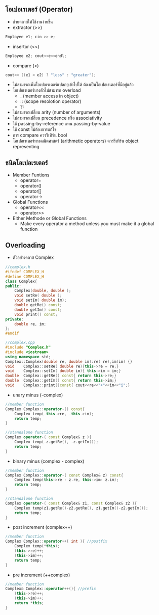## โอเปอเรเตอร์ (Operator)
* ช่วยคลาสให้ใช้งานง่ายขึ้น
* extractor (>>)
```cpp
Employee e1; cin >> e;
```
* insertor (<<)
```cpp
Employee e2; cout<<e<<endl;
```
* compare (<)
```cpp
cout<< ((e1 < e2) ? "less" : "greater");
```
* ไม่สามารถเพิ่มโอเปอเรเตอร์แปลกๆเข้าไปได้ ต้องเป็นโอเปอเรเตอร์ที่มีอยู่แล้ว
* โอเปอเรเตอร์บางตัวไม่สามารถ overload
    * . (member access in object)
    * :: (scope resolotion operator)
    * ?: 
* ไม่สามารถเปลี่ยน arity (number of arguments)
* ไม่สามารถเปลี่ยน precedence หรือ associativity
* ใช้ passing-by-reference แทน passing-by-value
* ใช้ const ไม่ต้องการแก้ไข
* การ compare ควรรีเทิร์น bool
* โอเปอเรเตอร์ทางคณิตศาสตร์ (arithmetic operators) ควรรีเทิร์น object representing 

## ชนิดโอเปอเรเตอร์
* Member Funtions
    * operator=
    * operator()
    * operator[]
    * operator-> 
* Global Functions
    * operator<<
    * operator>> 
* Either Methode or Global Functions
    * Make every operator a method unless you must make it a global function

## Overloading
* ตัวอย่างคลาส Complex 
```cpp
//complex.h
#ifndef COMPLEX_H
#define COMPLEX_H
class Complex{
public:
    Complex(double, double );
    void setRe( double );
    void setIm( double im);
    double getRe() const;
    double getIm() const;
    void print() const;
private:
    double re, im;
};
#endif
```
```cpp
//complex.cpp
#include "Complex.h"
#include <iostream>
using namespace std;
Complex::Complex(double re, double im):re( re),im(im) {}
void    Complex::setRe( double re){this->re = re;}
void    Complex::setIm( double im){ this->im = im;}
double  Complex::getRe() const{ return this->re;}
double  Complex::getIm() const{ return this->im;}
void    Complex::print()const{ cout<<re<<"+"<<im<<"i";}
```
* unary minus (-complex)
```cpp
//member function
Complex Complex::operator-() const{
    Complex temp(-this->re, -this->im);
    return temp;
}

//standalone function
Complex operator-( const Complex& z ){
    Complex temp(-z.getRe(), -z.getIm());
    return temp;
}

```
* binary minus (complex - complex)
```cpp
//member function
Complex Complex::operator-( const Complex& z) const{
    Complex temp(this->re - z.re, this->im- z.im);
    return temp;
}

//standalone function
Complex operator-( const Complex& z1, const Complex& z2 ){
    Complex temp(z1.getRe()-z2.getRe(), z1.getIm()-z2.getIm());
    return temp;
}
```
* post increment (complex++)
```cpp
//member function
Complex Complex::operator++( int ){ //postfix
    Complex temp(*this);
    (this->re)++;
    (this->im)++;
    return temp;
}
```
* pre increment (++complex)
```cpp
//member function
Complex& Complex::operator++(){ //prefix
    (this->re)++;
    (this->im)++;
    return *this;
}
```